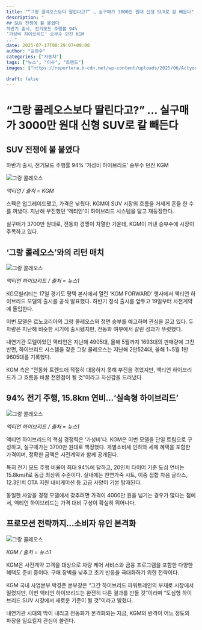 ```yaml
---
title: "“그랑 콜레오스보다 딸린다고?” … 실구매가 3000만 원대 신형 SUV로 칼 빼든다"
description: "
## SUV 전쟁에 불 붙였다
하반기 출시, 전기모드 주행률 94%
‘가성비 하이브리드’ 승부수 던진 KGM
..."
date: 2025-07-17T00:29:07+09:00
author: "김한수"
categories: ["자동차"]
tags: ["뉴스", "이슈", "트렌드"]
images: ["https://reportera.b-cdn.net/wp-content/uploads/2025/06/Actyon-2-1024x576.jpg"]

draft: false
---
```


# “그랑 콜레오스보다 딸린다고?” … 실구매가 3000만 원대 신형 SUV로 칼 빼든다


## SUV 전쟁에 불 붙였다
하반기 출시, 전기모드 주행률 94%
‘가성비 하이브리드’ 승부수 던진 KGM


![그랑 콜레오스](https://reportera.b-cdn.net/wp-content/uploads/2025/06/Actyon-2-1024x576.jpg)

*액티언 / 출처 = KGM*

스펙은 업그레이드됐고, 가격은 낮췄다. KGM이 SUV 시장의 흐름을 거세게 흔들 한 수를 꺼냈다. 지난해 부진했던 ‘액티언’이 하이브리드 시스템을 달고 재등장한다.

실구매가 3700만 원대로, 전동화 경쟁이 치열한 가운데, KGM이 꺼낸 승부수에 시장이 주목하고 있다.


## ‘그랑 콜레오스’와의 리턴 매치


![그랑 콜레오스](https://reportera.b-cdn.net/wp-content/uploads/2025/06/액티언-하이브리드-1024x574.jpg)

*액티언 하이브리드 / 출처 = 뉴스1*

KG모빌리티는 17일 경기도 평택 본사에서 열린 ‘KGM FORWARD’ 행사에서 액티언 하이브리드 모델의 출시를 공식 발표했다. 하반기 정식 출시를 앞두고 19일부터 사전계약에 돌입한다.

이번 모델은 르노코리아의 그랑 콜레오스와 정면 승부를 예고하며 관심을 끌고 있다. 두 차량은 지난해 비슷한 시기에 출시됐지만, 전동화 여부에서 갈린 성과가 뚜렷했다.

내연기관 모델이었던 액티언은 지난해 4905대, 올해 5월까지 1693대의 판매량에 그친 반면, 하이브리드 시스템을 갖춘 그랑 콜레오스는 지난해 2만524대, 올해 1~5월 1만9605대를 기록했다.

KGM 측은 “전동화 트렌드에 적절히 대응하지 못해 부진을 겪었지만, 액티언 하이브리드가 그 흐름을 바꿀 전환점이 될 것”이라고 자신감을 드러냈다.


## 94% 전기 주행, 15.8km 연비…‘실속형 하이브리드’


![그랑 콜레오스](https://reportera.b-cdn.net/wp-content/uploads/2025/06/액티언-하이브리드-1-1024x768.jpg)

*액티언 하이브리드 / 출처 = 뉴스1*

액티언 하이브리드의 핵심 경쟁력은 ‘가성비’다. KGM은 이번 모델을 단일 트림으로 구성하고, 실구매가는 3700만 원대로 책정했다. 개별소비세 인하와 세제 혜택을 포함한 가격이며, 정확한 금액은 사전계약과 함께 공개된다.

특히 전기 모드 주행 비율이 최대 94%에 달하고, 20인치 타이어 기준 도심 연비는 15.8km/ℓ로 동급 최상위 수준이다. 실내에는 천연가죽 시트, 이중 접합 차음 글라스, 12.3인치 OTA 지원 내비게이션 등 고급 사양이 기본 탑재된다.

동일한 사양을 경쟁 모델에서 갖추려면 가격이 4000만 원을 넘기는 경우가 많다는 점에서, 액티언 하이브리드는 가격 대비 구성이 확실히 뛰어나다.


## 프로모션 전략까지…소비자 유인 본격화


![그랑 콜레오스](https://reportera.b-cdn.net/wp-content/uploads/2025/06/KGM-1024x583.jpg)

*KGM / 출처 = 뉴스1*

KGM은 사전계약 고객을 대상으로 차량 케어 서비스와 금융 프로그램을 포함한 다양한 혜택도 준비 중이다. 구매 장벽을 낮추고 초기 반응을 극대화하기 위한 전략이다.

KGM 국내 사업본부 박경준 본부장은 “그간 하이브리드 파워트레인의 부재로 시장에서 밀렸지만, 이번 액티언 하이브리드는 완전히 다른 결과를 만들 것”이라며 “도심형 하이브리드 SUV 시장에서 새로운 기준이 될 것”이라고 밝혔다.

내연기관 시대의 막이 내리고 전동화가 본격화되는 지금, KGM의 반격이 어느 정도의 파장을 일으킬지 관심이 쏠린다.
